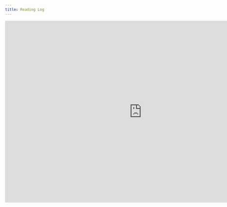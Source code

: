 ```yaml
---
title: Reading Log
---
```


<center><iframe src='https://cdn.knightlab.com/libs/timeline3/latest/embed/index.html?source=1wNbJv1Zf4Oichj3-dEQXE_lXVCwuYQjaoyU1gGQQqk4&font=Default&lang=en&start_at_end=true&width=900&height=600&initial_zoom=6' width=900 height=600 frameborder=0></center>
